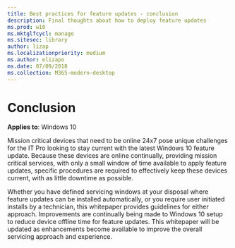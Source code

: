 ```yaml
---
title: Best practices for feature updates - conclusion
description: Final thoughts about how to deploy feature updates
ms.prod: w10
ms.mktglfcycl: manage
ms.sitesec: library
author: lizap
ms.localizationpriority: medium
ms.author: elizapo
ms.date: 07/09/2018
ms.collection: M365-modern-desktop
---
```


# Conclusion

**Applies to**: Windows 10

Mission critical devices that need to be online 24x7 pose unique challenges for the IT Pro looking to stay current with the latest Windows 10 feature update. Because these devices are online continually, providing mission critical services, with only a small window of time available to apply feature updates, specific procedures are required to effectively keep these devices current, with as little downtime as possible. 

Whether you have defined servicing windows at your disposal where feature updates can be installed automatically, or you require user initiated installs by a technician, this whitepaper provides guidelines for either approach. Improvements are continually being made to Windows 10 setup to reduce device offline time for feature updates. This whitepaper will be updated as enhancements become available to improve the overall servicing approach and experience.   

